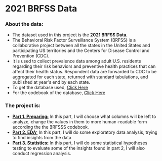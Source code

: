 # 2021 BRFSS Data


### About the data:
- The dataset used in this project is the __2021 BRFSS Data__.
- The Behavioral Risk Factor Surveillance System (BRFSS) is a collaborative project between all the states in the United States and participating US territories and the Centers for Disease Control and Prevention (CDC).
- It is used to collect prevalence data among adult U.S. residents regarding their risk behaviors and preventive health practices that can affect their health status. Respondent data are forwarded to CDC to be aggregated for each state, returned with standard tabulations, and published at year's end by each state.
- To get the database used, [Click Here](https://www.cdc.gov/brfss/annual_data/annual_2021.html)
- For the codebook of the database, [Click Here](https://www.cdc.gov/brfss/annual_data/2021/pdf/codebook21_llcp-v2-508.pdf)

### The project is:
- __[Part 1. Preparing:](https://github.com/Fawzy-Almatary/Portfolio-Projects/blob/main/BRFSS-Survey-2021-Analysis/1_Preparation.ipynb)__ In this part, I will choose what columns will be left to analyze, change the values in them to more human-readable form according the the BRFSSS codebook.
- __[Part 2. EDA:](https://github.com/Fawzy-Almatary/Portfolio-Projects/blob/main/BRFSS-Survey-2021-Analysis/2_EDA.ipynb)__ In this part, I will do some exploratory data analysis, trying to find insights from the data.
- __[Part 3. Statistics:](https://github.com/Fawzy-Almatary/Portfolio-Projects/blob/main/BRFSS-Survey-2021-Analysis/3_Statistics.ipynb)__ In this part, I will do some statistical hypotheses testing to evaluate some of the insights found in part 2, I will also conduct regression analysis.

